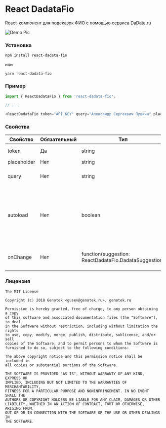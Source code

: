 # React DadataFio
React-компонент для подсказок ФИО с помощью сервиса DaData.ru

![Demo Pic](../assets/reactdadatafio.png?raw=true)

### Установка
```
npm install react-dadata-fio
```
или
```
yarn react-dadata-fio
```

### Пример
```javascript
import { ReactDadataFio } from 'react-dadata-fio';

// ...

<ReactDadataFio token="API_KEY" query="Александр Сергеевич Пушкин" placeholder="" />
```

### Свойства

| Свойство  | Обязательный | Тип | Описание |
| ------------- | ------------- | ------------- | ------------- |
| token  | Да  | string  | Авторизационный токен DaData.ru  |
| placeholder  | Нет  | string  | Текст placeholder  |
| query  | Нет  | string  | Начальное значение поля ввода  |
| autoload  | Нет  | boolean  | Если `true`, то запрос на получение подсказок будет инициирован в фоне сразу, после монтирования компонента  |
| onChange  | Нет  | function(suggestion: ReactDadataFio.DadataSuggestion)  | Функция, вызываемая при выборе подсказки  |

### Лицензия

```
The MIT License

Copyright (c) 2018 Genotek <gusev@genotek.ru>, genotek.ru

Permission is hereby granted, free of charge, to any person obtaining a copy
of this software and associated documentation files (the "Software"), to deal
in the Software without restriction, including without limitation the rights
to use, copy, modify, merge, publish, distribute, sublicense, and/or sell
copies of the Software, and to permit persons to whom the Software is
furnished to do so, subject to the following conditions:

The above copyright notice and this permission notice shall be included in
all copies or substantial portions of the Software.

THE SOFTWARE IS PROVIDED "AS IS", WITHOUT WARRANTY OF ANY KIND, EXPRESS OR
IMPLIED, INCLUDING BUT NOT LIMITED TO THE WARRANTIES OF MERCHANTABILITY,
FITNESS FOR A PARTICULAR PURPOSE AND NONINFRINGEMENT. IN NO EVENT SHALL THE
AUTHORS OR COPYRIGHT HOLDERS BE LIABLE FOR ANY CLAIM, DAMAGES OR OTHER
LIABILITY, WHETHER IN AN ACTION OF CONTRACT, TORT OR OTHERWISE, ARISING FROM,
OUT OF OR IN CONNECTION WITH THE SOFTWARE OR THE USE OR OTHER DEALINGS IN
THE SOFTWARE.
```
